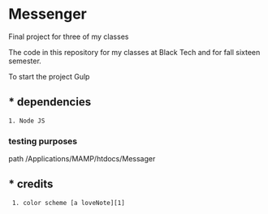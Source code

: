 # Messenger

Final project for three of my classes

The code in this repository for my classes at Black Tech and for fall sixteen semester.

To start the project Gulp

## * dependencies
    1. Node JS

### testing purposes
path /Applications/MAMP/htdocs/Messager

## * credits
     1. color scheme [a loveNote][1]

[1]: http://www.colourlovers.com/lover/velocette/loveNote "Color scheme"     
